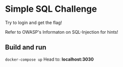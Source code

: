 # Simple SQL Challenge

Try to login and get the flag!

Refer to OWASP's Informaton on SQL-Injection for hints!

## Build and run 
```docker-compose up```
Head to: **localhost:3030**
